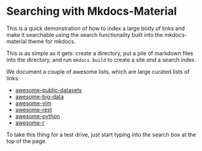 # Searching with Mkdocs-Material

This is a quick demonstration of how to index a large body of links
and make it searchable using the search functionality built into the 
mkdocs-material theme for mkdocs.

This is as simple as it gets: create a directory, put a pile of markdown
files into the directory, and run `mkdocs build` to create a site *and*
a search index.

We document a couple of awesome lists, which are large curated lists of links:

* [awesome-public-datasets](https://github.com/awesomedata/awesome-public-datasets/blob/master/README.rst)
* [awesome-big-data](https://github.com/onurakpolat/awesome-bigdata)
* [awesome-vim](https://github.com/akrawchyk/awesome-vim)
* [awesome-rest](https://github.com/marmelab/awesome-rest)
* [awesome-python](https://github.com/vinta/awesome-python)
* [awesome-r](https://github.com/qinwf/awesome-R)

To take this thing for a test drive, just start typing into the search box
at the top of the page.
